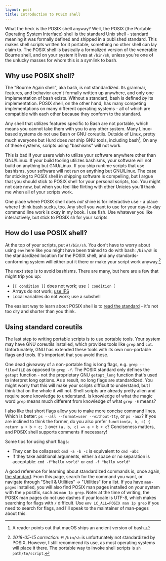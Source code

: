 ```yaml
---
layout: post
title: Introduction to POSIX shell
---
```


What the heck is the POSIX shell anyway? Well, the POSIX (the Portable Operating
System Interface) shell is the standard Unix shell - standard meaning it was
formally defined and shipped in a published standard. This makes shell scripts
written for it portable, something no other shell can lay claim to. The POSIX
shell is basically a formalized version of the venerable Bourne shell, and on
your system it lives at `/bin/sh`, unless you're one of the unlucky masses for
whom this is a symlink to bash.

## Why use POSIX shell?

The "Bourne Again shell", aka bash, is not standardized. Its grammar,
features, and behavior aren't formally written up anywhere, and only one
implementation of bash exists. Without a standard, bash is defined *by* its
implementation. POSIX shell, on the other hand, has many competing
implementations on many different operating systems - all of which are
compatible with each other because they conform to the standard.

Any shell that utilizes features specific to Bash are not portable, which means
you cannot take them with you to any other system. Many Linux-based systems do
not use Bash or GNU coreutils. Outside of Linux, pretty much everyone but Hurd
does *not* ship GNU tools, including bash[^1]. On any of these systems, scripts
using "bashisms" will not work.

This is bad if your users wish to utilize your software anywhere other than
GNU/Linux. If your build tooling utilizes bashisms, your software will not build
on anything but GNU/Linux. If you ship runtime scripts that use bashisms, your
software will not *run* on anything but GNU/Linux. The case for sticking to
POSIX shell in shipping software is compelling, but I argue that you should
stick to POSIX shell for your personal scripts, too. You might not care now, but
when you feel like flirting with other Unicies you'll thank me when all of your
scripts work.

One place where POSIX shell does *not* shine is for interactive use - a place
where I think bash sucks, too. Any shell you want to use for your day-to-day
command line work is okay in my book. I use fish. Use whatever you like
interactively, but stick to POSIX sh for your scripts.

## How do I use POSIX shell?

At the top of your scripts, put `#!/bin/sh`. You don't have to worry about using
`env` here like you might have been trained to do with bash: `/bin/sh` is the
standardized location for the POSIX shell, and any standards-conforming system
will either put it there or make your script work anyway.[^2]

The next step is to avoid bashisms. There are many, but here are a few that
might trip you up:

- `[[ condition ]]` does not work; use `[ condition ]`
- Arrays do not work; [use IFS](http://pubs.opengroup.org/onlinepubs/9699919799/utilities/V3_chap02.html#tag_18_06_05)
- Local variables do not work; use a subshell

The easiest way to learn about POSIX shell is to [read the
standard](http://pubs.opengroup.org/onlinepubs/9699919799/utilities/V3_chap02.html) -
it's not too dry and shorter than you think.

## Using standard coreutils

The last step to writing portable scripts is to use portable tools. Your system
may have GNU coreutils installed, which provides tools like `grep` and `cut`.
Unfortunately, GNU has extended these tools with its own non-portable flags and
tools. It's important that you avoid these.

One dead giveaway of a non-portable flag is long flags, e.g. `grep --file=FILE`
as opposed to `grep -f`. The POSIX standard only defines the `getopt` function -
not the proprietary GNU `getopt_long` function that's used to interpret long
options. As a result, no long flags are standardized. You might worry that this
will make your scripts difficult to understand, but I think that on the whole it
will not. Shell scripts are already pretty alien and require some knowledge to
understand. Is knowledge of what the magic word `grep` means much different
from knowledge of what `grep -E` means?

I also like that short flags allow you to make more concise command lines. Which
is better: `ps --all --format=user --without-tty`, or `ps -aux`? If you are
inclined to think the former, do you also prefer `function(a, b, c) { return a +
b + c; }` over `(a, b, c) => a + b + c`?  Conciseness matters, and POSIX shell
supports comments if necessary!

Some tips for using short flags:

- They can be collapsed: `cmd -a -b -c` is equivalent to `cmd -abc`
- If they take additional arguments, either a space or no separation is
    acceptable: `cmd -f"hello world"` or `cmd -f "hello world"`

A good reference for learning about standardized commands is, once again, [the
standard](http://pubs.opengroup.org/onlinepubs/9699919799/). From this page,
search for the command you want, or navigate through "Shell & Utilities" ->
"Utilities" for a list. If you have `man-pages` installed, you will also find
POSIX man pages installed on your system with the `p` postfix, such as `man 1p
grep`. Note: at the time of writing, the POSIX man pages do not use dashes if
your locale is UTF-8, which makes searching for flags with `/` difficult. Use
`env LC_ALL=POSIX man 1p grep` if you need to search for flags, and I'll speak
to the maintainer of man-pages about this.

[^1]: A reader points out that macOS ships an ancient version of bash.
[^2]: *2018-05-15 correction*: `#!/bin/sh` is unfortunately not standardized by POSIX. However, I still recommend its use, as most operating systems will place it there. The portable way to invoke shell scripts is `sh path/to/script`.
